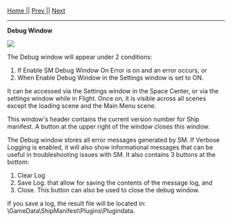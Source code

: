 [Home ](https://github.com/PapaJoesSoup/ShipManifest/wiki)|| [Prev ](https://github.com/PapaJoesSoup/ShipManifest/wiki/1.6.4-Lights-Tab)|| [Next](https://github.com/PapaJoesSoup/ShipManifest/wiki/2.0---Basic-Operation)
***
**Debug Window**

![](http://i.imgur.com/A7ylft3.png)

The Debug window will appear under 2 conditions:

1.  If Enable SM Debug Window On Error is on and an error occurs, or 
2.  When Enable Debug Window in the Settings window is set to ON.

It can be accessed via the Settings window in the Space Center, or via the settings window while in Flight. Once on, it is visible across all scenes except the loading scene and the Main Menu scene.

This window's header contains the current version number for Ship manifest. A button at the upper right of the window closes this window.

The Debug window stores all error messages generated by SM.  If Verbose Logging is enabled, it will also show informational messages that can be useful in troubleshooting issues with SM.  It also contains 3 buttons at the bottom:

1.  Clear Log
2.  Save Log. that allow for saving the contents of the message log, and 
3.  Close.  This button can also be used to close the debug window.

If you save a log, the result file will be located in:  \GameData\ShipManifest\Plugins\Plugindata.
